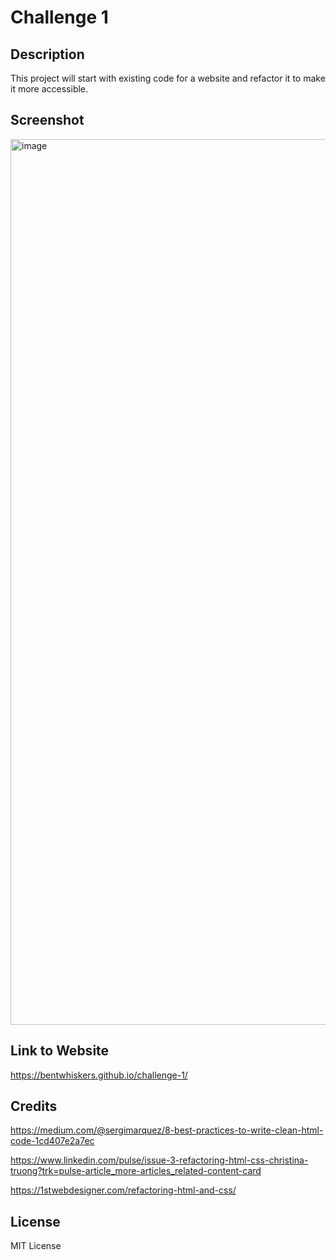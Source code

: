 # Challenge 1

## Description
This project will start with existing code for a website and refactor it to make it more accessible. 

## Screenshot
<img width="1417" alt="image" src="https://user-images.githubusercontent.com/126021339/223885129-c3c14a54-2873-4641-b0f5-40566f9c2b08.png">

## Link to Website
https://bentwhiskers.github.io/challenge-1/

## Credits
https://medium.com/@sergimarquez/8-best-practices-to-write-clean-html-code-1cd407e2a7ec

https://www.linkedin.com/pulse/issue-3-refactoring-html-css-christina-truong?trk=pulse-article_more-articles_related-content-card

https://1stwebdesigner.com/refactoring-html-and-css/


## License
MIT License
